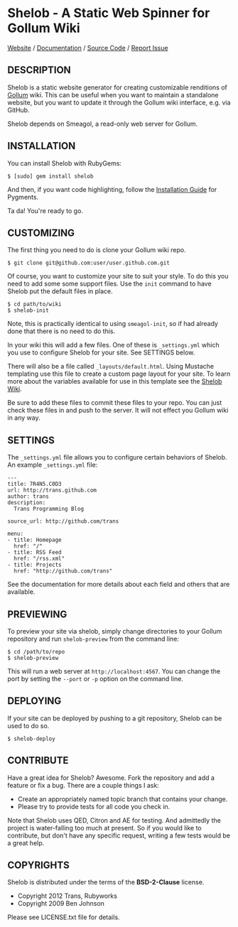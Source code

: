 Shelob - A Static Web Spinner for Gollum Wiki
=============================================

[Website](http://rubyworks.github.com/shelob) /
[Documentation](http://rubydoc.info/rubyworks/shelob) /
[Source Code](http://github.com/rubyworks/shelob) /
[Report Issue](http://github.com/rubyworks/shelob/issues)


## DESCRIPTION

Shelob is a static website generator for creating customizable renditions
of [Gollum](http://github.com/github/gollum) wiki. This can be useful when
you want to maintain a standalone website, but you want to update it through
the Gollum wiki interface, e.g. via GitHub.

Shelob depends on Smeagol, a read-only web server for Gollum.


## INSTALLATION

You can install Shelob with RubyGems:

    $ [sudo] gem install shelob

And then, if you want code highlighting, follow the
[Installation Guide](http://pygments.org/docs/installation) for Pygments.

Ta da! You're ready to go.


## CUSTOMIZING

The first thing you need to do is clone your Gollum wiki repo.

    $ git clone git@github.com:user/user.github.com.git

Of course, you want to customize your site to suit your style. To do this you
need to add some some support files. Use the `init` command to have Shelob
put the default files in place.

    $ cd path/to/wiki
    $ shelob-init

Note, this is practically identical to using `smeagol-init`, so if had already 
done that there is no need to do this.

In your wiki this will add a few files. One of these is `_settings.yml` which you
use to configure Shelob for your site. See SETTINGS below.

There will also be a file called `_layouts/default.html`. Using Mustache
templating use this file to create a custom page layout for your site.
To learn more about the variables available for use in this template see
the [Shelob Wiki](http://github.com/rubyworks/shelob/wiki).

Be sure to add these files to commit these files to your repo. You can just
check these files in and push to the server. It will not effect you Gollum
wiki in any way.


## SETTINGS

The `_settings.yml` file allows you to configure certain behaviors of Shelob.
An example `_settings.yml` file:

    ---
    title: 7R4N5.C0D3
    url: http://trans.github.com
    author: trans
    description:
      Trans Programming Blog

    source_url: http://github.com/trans

    menu:
    - title: Homepage
      href: "/"
    - title: RSS Feed
      href: "/rss.xml"
    - title: Projects
      href: "http://github.com/trans"

See the documentation for more details about each field and others that
are available.


## PREVIEWING

To preview your site via shelob, simply change directories to your Gollum repository
and run `shelob-preview` from the command line:

    $ cd /path/to/repo
    $ shelob-preview

This will run a web server at `http://localhost:4567`. You can change the port
by setting the `--port` or `-p` option on the command line.


## DEPLOYING

If your site can be deployed by pushing to a git repository, Shelob can be 
used to do so.

    $ shelob-deploy


## CONTRIBUTE

Have a great idea for Shelob? Awesome. Fork the repository and add a feature
or fix a bug. There are a couple things I ask:

* Create an appropriately named topic branch that contains your change.
* Please try to provide tests for all code you check in.

Note that Shelob uses QED, Citron and AE for testing. And admittedly the project
is water-falling too much at present. So if you would like to contribute, but
don't have any specific request, writing a few tests would be a great help.


## COPYRIGHTS

Shelob is distributed under the terms of the **BSD-2-Clause** license.

* Copyright 2012 Trans, Rubyworks
* Copyright 2009 Ben Johnson

Please see LICENSE.txt file for details.

